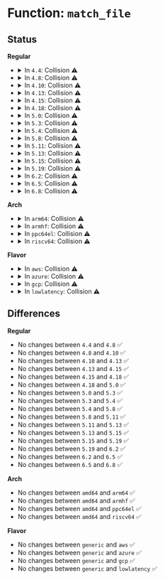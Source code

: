 # Function: <code>match_file</code>

## Status
<b>Regular</b>
<ul>
<li>
<details>
<summary>In <code>4.4</code>: Collision ⚠️</summary>

```c
int match_file(const void *p, struct file *file, unsigned int fd);
```

**Collision:** Static-Static Collision

**Inline:** No

**Transformation:** False

**Instances:**

```
In security/selinux/hooks.c (ffffffff81342a40)
Location: security/selinux/hooks.c:2362
Inline: False
```
```
In security/apparmor/file.c (ffffffff81388ae0)
Location: security/apparmor/file.c:671
Inline: False
```
**Symbols:**

```
ffffffff81342a40-ffffffff81342a9a: match_file (STB_LOCAL)
ffffffff81388ae0-ffffffff81388b47: match_file (STB_LOCAL)
```
</details>
</li>
<li>
<details>
<summary>In <code>4.8</code>: Collision ⚠️</summary>

```c
int match_file(const void *p, struct file *file, unsigned int fd);
```

**Collision:** Static-Static Collision

**Inline:** No

**Transformation:** False

**Instances:**

```
In security/selinux/hooks.c (ffffffff81377dc0)
Location: security/selinux/hooks.c:2439
Inline: False
```
```
In security/apparmor/file.c (ffffffff813c3630)
Location: security/apparmor/file.c:668
Inline: False
```
**Symbols:**

```
ffffffff81377dc0-ffffffff81377e11: match_file (STB_LOCAL)
ffffffff813c3630-ffffffff813c36a4: match_file (STB_LOCAL)
```
</details>
</li>
<li>
<details>
<summary>In <code>4.10</code>: Collision ⚠️</summary>

```c
int match_file(const void *p, struct file *file, unsigned int fd);
```

**Collision:** Static-Static Collision

**Inline:** No

**Transformation:** False

**Instances:**

```
In security/selinux/hooks.c (ffffffff8138e8a0)
Location: security/selinux/hooks.c:2447
Inline: False
```
```
In security/apparmor/file.c (ffffffff813dabc0)
Location: security/apparmor/file.c:673
Inline: False
```
**Symbols:**

```
ffffffff8138e8a0-ffffffff8138e8f1: match_file (STB_LOCAL)
ffffffff813dabc0-ffffffff813dac34: match_file (STB_LOCAL)
```
</details>
</li>
<li>
<details>
<summary>In <code>4.13</code>: Collision ⚠️</summary>

```c
int match_file(const void *p, struct file *file, unsigned int fd);
```

**Collision:** Static-Static Collision

**Inline:** No

**Transformation:** False

**Instances:**

```
In security/selinux/hooks.c (ffffffff813a4d60)
Location: security/selinux/hooks.c:2424
Inline: False
```
```
In security/apparmor/file.c (ffffffff813ebc20)
Location: security/apparmor/file.c:679
Inline: False
```
**Symbols:**

```
ffffffff813a4d60-ffffffff813a4dc4: match_file (STB_LOCAL)
ffffffff813ebc20-ffffffff813ebc8c: match_file (STB_LOCAL)
```
</details>
</li>
<li>
<details>
<summary>In <code>4.15</code>: Collision ⚠️</summary>

```c
int match_file(const void *p, struct file *file, unsigned int fd);
```

**Collision:** Static-Static Collision

**Inline:** No

**Transformation:** False

**Instances:**

```
In security/selinux/hooks.c (ffffffff813cdfc0)
Location: security/selinux/hooks.c:2448
Inline: False
```
```
In security/apparmor/file.c (ffffffff81413560)
Location: security/apparmor/file.c:673
Inline: False
```
**Symbols:**

```
ffffffff813cdfc0-ffffffff813ce024: match_file (STB_LOCAL)
ffffffff81413560-ffffffff814135cc: match_file (STB_LOCAL)
```
</details>
</li>
<li>
<details>
<summary>In <code>4.18</code>: Collision ⚠️</summary>

```c
int match_file(const void *p, struct file *file, unsigned int fd);
```

**Collision:** Static-Static Collision

**Inline:** No

**Transformation:** False

**Instances:**

```
In security/selinux/hooks.c (ffffffff813fb660)
Location: security/selinux/hooks.c:2585
Inline: False
```
```
In security/apparmor/file.c (ffffffff814458c0)
Location: security/apparmor/file.c:673
Inline: False
```
**Symbols:**

```
ffffffff813fb660-ffffffff813fb6c2: match_file (STB_LOCAL)
ffffffff814458c0-ffffffff8144592c: match_file (STB_LOCAL)
```
</details>
</li>
<li>
<details>
<summary>In <code>5.0</code>: Collision ⚠️</summary>

```c
int match_file(const void *p, struct file *file, unsigned int fd);
```

**Collision:** Static-Static Collision

**Inline:** No

**Transformation:** False

**Instances:**

```
In security/selinux/hooks.c (ffffffff81417b30)
Location: security/selinux/hooks.c:2399
Inline: False
```
```
In security/apparmor/file.c (ffffffff814627c0)
Location: security/apparmor/file.c:674
Inline: False
```
**Symbols:**

```
ffffffff81417b30-ffffffff81417b9c: match_file (STB_LOCAL)
ffffffff814627c0-ffffffff81462831: match_file (STB_LOCAL)
```
</details>
</li>
<li>
<details>
<summary>In <code>5.3</code>: Collision ⚠️</summary>

```c
int match_file(const void *p, struct file *file, unsigned int fd);
```

**Collision:** Static-Static Collision

**Inline:** No

**Transformation:** False

**Instances:**

```
In security/selinux/hooks.c (ffffffff81445770)
Location: security/selinux/hooks.c:2443
Inline: False
```
```
In security/apparmor/file.c (ffffffff8148fa80)
Location: security/apparmor/file.c:670
Inline: False
```
**Symbols:**

```
ffffffff81445770-ffffffff814457c0: match_file (STB_LOCAL)
ffffffff8148fa80-ffffffff8148faf5: match_file (STB_LOCAL)
```
</details>
</li>
<li>
<details>
<summary>In <code>5.4</code>: Collision ⚠️</summary>

```c
int match_file(const void *p, struct file *file, unsigned int fd);
```

**Collision:** Static-Static Collision

**Inline:** No

**Transformation:** False

**Instances:**

```
In security/selinux/hooks.c (ffffffff8145f300)
Location: security/selinux/hooks.c:2445
Inline: False
```
```
In security/apparmor/file.c (ffffffff814a9940)
Location: security/apparmor/file.c:670
Inline: False
```
**Symbols:**

```
ffffffff8145f300-ffffffff8145f350: match_file (STB_LOCAL)
ffffffff814a9940-ffffffff814a99b5: match_file (STB_LOCAL)
```
</details>
</li>
<li>
<details>
<summary>In <code>5.8</code>: Collision ⚠️</summary>

```c
int match_file(const void *p, struct file *file, unsigned int fd);
```

**Collision:** Static-Static Collision

**Inline:** No

**Transformation:** False

**Instances:**

```
In security/selinux/hooks.c (ffffffff814b3a10)
Location: security/selinux/hooks.c:2403
Inline: False
```
```
In security/apparmor/file.c (ffffffff81507290)
Location: security/apparmor/file.c:686
Inline: False
```
**Symbols:**

```
ffffffff814b3a10-ffffffff814b3a63: match_file (STB_LOCAL)
ffffffff81507290-ffffffff8150730e: match_file (STB_LOCAL)
```
</details>
</li>
<li>
<details>
<summary>In <code>5.11</code>: Collision ⚠️</summary>

```c
int match_file(const void *p, struct file *file, unsigned int fd);
```

**Collision:** Static-Static Collision

**Inline:** No

**Transformation:** False

**Instances:**

```
In security/selinux/hooks.c (ffffffff814d08b0)
Location: security/selinux/hooks.c:2412
Inline: False
```
```
In security/apparmor/file.c (ffffffff81524340)
Location: security/apparmor/file.c:675
Inline: False
```
**Symbols:**

```
ffffffff814d08b0-ffffffff814d0903: match_file (STB_LOCAL)
ffffffff81524340-ffffffff815243be: match_file (STB_LOCAL)
```
</details>
</li>
<li>
<details>
<summary>In <code>5.13</code>: Collision ⚠️</summary>

```c
int match_file(const void *p, struct file *file, unsigned int fd);
```

**Collision:** Static-Static Collision

**Inline:** No

**Transformation:** False

**Instances:**

```
In security/selinux/hooks.c (ffffffff814d6e80)
Location: security/selinux/hooks.c:2465
Inline: False
```
```
In security/apparmor/file.c (ffffffff8152a520)
Location: security/apparmor/file.c:677
Inline: False
```
**Symbols:**

```
ffffffff814d6e80-ffffffff814d6ec7: match_file (STB_LOCAL)
ffffffff8152a520-ffffffff8152a596: match_file (STB_LOCAL)
```
</details>
</li>
<li>
<details>
<summary>In <code>5.15</code>: Collision ⚠️</summary>

```c
int match_file(const void *p, struct file *file, unsigned int fd);
```

**Collision:** Static-Static Collision

**Inline:** No

**Transformation:** False

**Instances:**

```
In security/selinux/hooks.c (ffffffff8152fac0)
Location: security/selinux/hooks.c:2458
Inline: False
```
```
In security/apparmor/file.c (ffffffff815888c0)
Location: security/apparmor/file.c:677
Inline: False
```
**Symbols:**

```
ffffffff8152fac0-ffffffff8152fb07: match_file (STB_LOCAL)
ffffffff815888c0-ffffffff81588936: match_file (STB_LOCAL)
```
</details>
</li>
<li>
<details>
<summary>In <code>5.19</code>: Collision ⚠️</summary>

```c
int match_file(const void *p, struct file *file, unsigned int fd);
```

**Collision:** Static-Static Collision

**Inline:** No

**Transformation:** False

**Instances:**

```
In security/selinux/hooks.c (ffffffff815c6c10)
Location: security/selinux/hooks.c:2396
Inline: False
```
```
In security/apparmor/file.c (ffffffff81628f70)
Location: security/apparmor/file.c:696
Inline: False
```
**Symbols:**

```
ffffffff815c6c10-ffffffff815c6c6f: match_file (STB_LOCAL)
ffffffff81628f70-ffffffff81628ff6: match_file (STB_LOCAL)
```
</details>
</li>
<li>
<details>
<summary>In <code>6.2</code>: Collision ⚠️</summary>

```c
int match_file(const void *p, struct file *file, unsigned int fd);
```

**Collision:** Static-Static Collision

**Inline:** No

**Transformation:** False

**Instances:**

```
In security/selinux/hooks.c (ffffffff81673990)
Location: security/selinux/hooks.c:2395
Inline: False
```
```
In security/apparmor/file.c (ffffffff816dd810)
Location: security/apparmor/file.c:847
Inline: False
```
**Symbols:**

```
ffffffff81673990-ffffffff816739ef: match_file (STB_LOCAL)
ffffffff816dd810-ffffffff816dd89c: match_file (STB_LOCAL)
```
</details>
</li>
<li>
<details>
<summary>In <code>6.5</code>: Collision ⚠️</summary>

```c
int match_file(const void *p, struct file *file, unsigned int fd);
```

**Collision:** Static-Static Collision

**Inline:** No

**Transformation:** False

**Instances:**

```
In security/selinux/hooks.c (ffffffff816abda0)
Location: security/selinux/hooks.c:2376
Inline: False
```
```
In security/apparmor/file.c (ffffffff81716e20)
Location: security/apparmor/file.c:867
Inline: False
```
**Symbols:**

```
ffffffff816abda0-ffffffff816abdfb: match_file (STB_LOCAL)
ffffffff81716e20-ffffffff81716eb8: match_file (STB_LOCAL)
```
</details>
</li>
<li>
<details>
<summary>In <code>6.8</code>: Collision ⚠️</summary>

```c
int match_file(const void *p, struct file *file, unsigned int fd);
```

**Collision:** Static-Static Collision

**Inline:** No

**Transformation:** False

**Instances:**

```
In security/selinux/hooks.c (ffffffff816e8da0)
Location: security/selinux/hooks.c:2429
Inline: False
```
```
In security/apparmor/file.c (ffffffff81755980)
Location: security/apparmor/file.c:887
Inline: False
```
**Symbols:**

```
ffffffff816e8da0-ffffffff816e8dfb: match_file (STB_LOCAL)
ffffffff81755980-ffffffff81755a18: match_file (STB_LOCAL)
```
</details>
</li>
</ul>
<b>Arch</b>
<ul>
<li>
<details>
<summary>In <code>arm64</code>: Collision ⚠️</summary>

```c
int match_file(const void *p, struct file *file, unsigned int fd);
```

**Collision:** Static-Static Collision

**Inline:** No

**Transformation:** False

**Instances:**

```
In security/selinux/hooks.c (ffff80001054c528)
Location: security/selinux/hooks.c:2445
Inline: False
```
```
In security/apparmor/file.c (ffff8000105a0330)
Location: security/apparmor/file.c:670
Inline: False
```
**Symbols:**

```
ffff80001054c528-ffff80001054c59c: match_file (STB_LOCAL)
ffff8000105a0330-ffff8000105a03c8: match_file (STB_LOCAL)
```
</details>
</li>
<li>
<details>
<summary>In <code>armhf</code>: Collision ⚠️</summary>

```c
int match_file(const void *p, struct file *file, unsigned int fd);
```

**Collision:** Static-Static Collision

**Inline:** No

**Transformation:** False

**Instances:**

```
In security/selinux/hooks.c (c0702800)
Location: security/selinux/hooks.c:2445
Inline: False
```
```
In security/apparmor/file.c (c0750fc0)
Location: security/apparmor/file.c:670
Inline: False
```
**Symbols:**

```
c0702800-c0702854: match_file (STB_LOCAL)
c0750fc0-c0751034: match_file (STB_LOCAL)
```
</details>
</li>
<li>
<details>
<summary>In <code>ppc64el</code>: Collision ⚠️</summary>

```c
int match_file(const void *p, struct file *file, unsigned int fd);
```

**Collision:** Static-Static Collision

**Inline:** No

**Transformation:** False

**Instances:**

```
In security/selinux/hooks.c (c0000000006a4f00)
Location: security/selinux/hooks.c:2445
Inline: False
```
```
In security/apparmor/file.c (c00000000071a5c0)
Location: security/apparmor/file.c:670
Inline: False
```
**Symbols:**

```
c0000000006a4f00-c0000000006a4f9c: match_file (STB_LOCAL)
c00000000071a5c0-c00000000071a694: match_file (STB_LOCAL)
```
</details>
</li>
<li>
<details>
<summary>In <code>riscv64</code>: Collision ⚠️</summary>

```c
int match_file(const void *p, struct file *file, unsigned int fd);
```

**Collision:** Static-Static Collision

**Inline:** No

**Transformation:** False

**Instances:**

```
In security/selinux/hooks.c (ffffffe0003a6b52)
Location: security/selinux/hooks.c:2445
Inline: False
```
```
In security/apparmor/file.c (ffffffe0003eb304)
Location: security/apparmor/file.c:670
Inline: False
```
**Symbols:**

```
ffffffe0003a6b52-ffffffe0003a6bb8: match_file (STB_LOCAL)
ffffffe0003eb304-ffffffe0003eb38e: match_file (STB_LOCAL)
```
</details>
</li>
</ul>
<b>Flavor</b>
<ul>
<li>
<details>
<summary>In <code>aws</code>: Collision ⚠️</summary>

```c
int match_file(const void *p, struct file *file, unsigned int fd);
```

**Collision:** Static-Static Collision

**Inline:** No

**Transformation:** False

**Instances:**

```
In security/selinux/hooks.c (ffffffff814578e0)
Location: security/selinux/hooks.c:2445
Inline: False
```
```
In security/apparmor/file.c (ffffffff814a1f20)
Location: security/apparmor/file.c:670
Inline: False
```
**Symbols:**

```
ffffffff814578e0-ffffffff81457930: match_file (STB_LOCAL)
ffffffff814a1f20-ffffffff814a1f95: match_file (STB_LOCAL)
```
</details>
</li>
<li>
<details>
<summary>In <code>azure</code>: Collision ⚠️</summary>

```c
int match_file(const void *p, struct file *file, unsigned int fd);
```

**Collision:** Static-Static Collision

**Inline:** No

**Transformation:** False

**Instances:**

```
In security/selinux/hooks.c (ffffffff81448310)
Location: security/selinux/hooks.c:2445
Inline: False
```
```
In security/apparmor/file.c (ffffffff81492940)
Location: security/apparmor/file.c:670
Inline: False
```
**Symbols:**

```
ffffffff81448310-ffffffff81448360: match_file (STB_LOCAL)
ffffffff81492940-ffffffff814929b5: match_file (STB_LOCAL)
```
</details>
</li>
<li>
<details>
<summary>In <code>gcp</code>: Collision ⚠️</summary>

```c
int match_file(const void *p, struct file *file, unsigned int fd);
```

**Collision:** Static-Static Collision

**Inline:** No

**Transformation:** False

**Instances:**

```
In security/selinux/hooks.c (ffffffff81453980)
Location: security/selinux/hooks.c:2445
Inline: False
```
```
In security/apparmor/file.c (ffffffff8149dfc0)
Location: security/apparmor/file.c:670
Inline: False
```
**Symbols:**

```
ffffffff81453980-ffffffff814539d0: match_file (STB_LOCAL)
ffffffff8149dfc0-ffffffff8149e035: match_file (STB_LOCAL)
```
</details>
</li>
<li>
<details>
<summary>In <code>lowlatency</code>: Collision ⚠️</summary>

```c
int match_file(const void *p, struct file *file, unsigned int fd);
```

**Collision:** Static-Static Collision

**Inline:** No

**Transformation:** False

**Instances:**

```
In security/selinux/hooks.c (ffffffff8146b480)
Location: security/selinux/hooks.c:2445
Inline: False
```
```
In security/apparmor/file.c (ffffffff814b65b0)
Location: security/apparmor/file.c:670
Inline: False
```
**Symbols:**

```
ffffffff8146b480-ffffffff8146b4d0: match_file (STB_LOCAL)
ffffffff814b65b0-ffffffff814b6625: match_file (STB_LOCAL)
```
</details>
</li>
</ul>

## Differences
<b>Regular</b>
<ul>
<li>
No changes between <code>4.4</code> and <code>4.8</code> ✅
</li>
<li>
No changes between <code>4.8</code> and <code>4.10</code> ✅
</li>
<li>
No changes between <code>4.10</code> and <code>4.13</code> ✅
</li>
<li>
No changes between <code>4.13</code> and <code>4.15</code> ✅
</li>
<li>
No changes between <code>4.15</code> and <code>4.18</code> ✅
</li>
<li>
No changes between <code>4.18</code> and <code>5.0</code> ✅
</li>
<li>
No changes between <code>5.0</code> and <code>5.3</code> ✅
</li>
<li>
No changes between <code>5.3</code> and <code>5.4</code> ✅
</li>
<li>
No changes between <code>5.4</code> and <code>5.8</code> ✅
</li>
<li>
No changes between <code>5.8</code> and <code>5.11</code> ✅
</li>
<li>
No changes between <code>5.11</code> and <code>5.13</code> ✅
</li>
<li>
No changes between <code>5.13</code> and <code>5.15</code> ✅
</li>
<li>
No changes between <code>5.15</code> and <code>5.19</code> ✅
</li>
<li>
No changes between <code>5.19</code> and <code>6.2</code> ✅
</li>
<li>
No changes between <code>6.2</code> and <code>6.5</code> ✅
</li>
<li>
No changes between <code>6.5</code> and <code>6.8</code> ✅
</li>
</ul>
<b>Arch</b>
<ul>
<li>
No changes between <code>amd64</code> and <code>arm64</code> ✅
</li>
<li>
No changes between <code>amd64</code> and <code>armhf</code> ✅
</li>
<li>
No changes between <code>amd64</code> and <code>ppc64el</code> ✅
</li>
<li>
No changes between <code>amd64</code> and <code>riscv64</code> ✅
</li>
</ul>
<b>Flavor</b>
<ul>
<li>
No changes between <code>generic</code> and <code>aws</code> ✅
</li>
<li>
No changes between <code>generic</code> and <code>azure</code> ✅
</li>
<li>
No changes between <code>generic</code> and <code>gcp</code> ✅
</li>
<li>
No changes between <code>generic</code> and <code>lowlatency</code> ✅
</li>
</ul>
